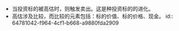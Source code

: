 - 当投资标的被高估时，则触发卖出。这是种投资标的的进化。
- 高估涉及比较，而比较的元素包括：标的价值、标的价格、现金。
  id:: 64781042-f964-4cf1-b668-a9880fda2909
